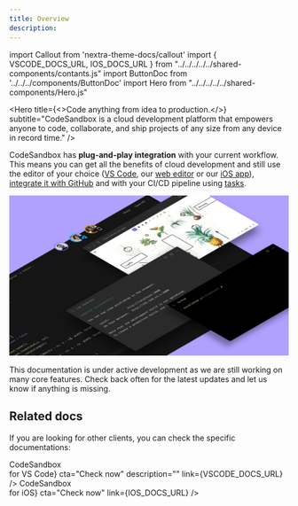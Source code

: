 ```yaml
---
title: Overview
description:
---
```


import Callout from 'nextra-theme-docs/callout'
import { VSCODE_DOCS_URL, IOS_DOCS_URL } from "../../../../../shared-components/contants.js"
import ButtonDoc from '../../../components/ButtonDoc'
import Hero from "../../../../../shared-components/Hero.js"

<Hero 
  title={<>Code anything from idea to production.</>}
  subtitle="CodeSandbox is a cloud development platform that empowers anyone to code, collaborate, and ship projects of any size from any device in record time."
/>

CodeSandbox has **plug-and-play integration** with your current workflow. This means you can get all the benefits of cloud development and still use the editor of your choice ([VS Code](/learn/getting-started/keep-working-on-vscode), our [web editor](/learn/editor/overview) or our [iOS app](/learn/getting-started/keep-working-on-ios)), [integrate it with GitHub](/learn/integrations/github-app) and with your CI/CD pipeline using [tasks](/learn/editor/task).

![](../images/cover-projects.jpg)

This documentation is under active development as we are still working on many core features. Check back often for the latest updates and let us know if anything is missing.
    
## Related docs

If you are looking for other clients, you can check the specific documentations:

<div className="ctaContainer">
    <ButtonDoc title={<>CodeSandbox <br/>for VS Code</>} cta="Check now" description="" link={VSCODE_DOCS_URL} />
    <ButtonDoc title={<>CodeSandbox <br/>for iOS</>} cta="Check now" link={IOS_DOCS_URL} />
</div>

<br/>


